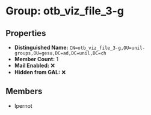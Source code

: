 # Group: otb_viz_file_3-g

## Properties

- **Distinguished Name:** `CN=otb_viz_file_3-g,OU=unil-groups,OU=gesu,DC=ad,DC=unil,DC=ch`
- **Member Count:** 1
- **Mail Enabled:** ❌
- **Hidden from GAL:** ❌

## Members

- lpernot
